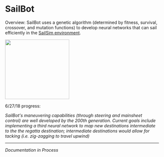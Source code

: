 # SailBot



Overview:  SailBot uses a genetic algorithm (determined by fitness, survival, crossover, and mutation functions) to develop neural networks that can sail efficiently in the [SailSim environment](https://github.com/rahil-p/SailSim).

<img src="https://raw.githubusercontent.com/rahil-p/rahil-site/master/images/sailbot.png" width="210" height="196">

6/27/18 progress:  

*SailBot's maneuvering capabilities (through steering and mainsheet control) are well developed by the 200th generation.  Current goals include implementing a third neural network to map new destinations intermediate to the the regatta destination; intermediate destinations would allow for tacking (i.e. zig-zagging to travel upwind)*

___

*Documentation in Process*
